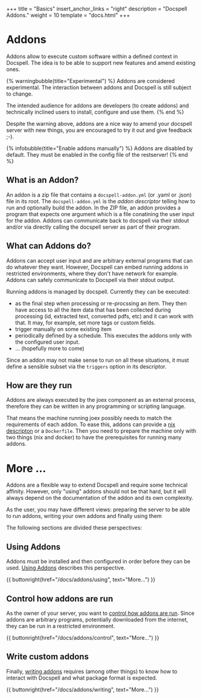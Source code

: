 +++
title = "Basics"
insert_anchor_links = "right"
description = "Docspell Addons."
weight = 10
template = "docs.html"
+++

# Addons

Addons allow to execute custom software within a defined context in
Docspell. The idea is to be able to support new features and amend
existing ones.

{% warningbubble(title="Experimental") %} Addons are considered
experimental. The interaction between addons and Docspell is still
subject to change.

The intended audience for addons are developers (to create addons) and
technically inclined users to install, configure and use them.
{% end %}

Despite the warning above, addons are a nice way to amend your
docspell server with new things, you are encouraged to try it out and
give feedback ;-).

{% infobubble(title="Enable addons manually") %}
Addons are disabled by default. They must be enabled in the config
file of the restserver!
{% end %}


## What is an Addon?

An addon is a zip file that contains a `docspell-addon.yml` (or .yaml
or .json) file in its root. The `docspell-addon.yml` is the *addon
descriptor* telling how to run and optionally build the addon. In the
ZIP file, an addon provides a program that expects one argument which
is a file conatining the user input for the addon. Addons can
communicate back to docspell via their stdout and/or via directly
calling the docspell server as part of their program.


## What can Addons do?

Addons can accept user input and are arbitrary external programs that
can do whatever they want. However, Docspell can embed running addons
in restricted environments, where they don't have network for example.
Addons can safely communicate to Docspell via their stdout output.

Running addons is managed by docspell. Currently they can be executed:

- as the final step when processing or re-procssing an item. They then
  have access to all the item data that has been collected during
  processing (id, extracted text, converted pdfs, etc) and it can work
  with that. It may, for example, set more tags or custom fields.
- trigger manually on some existing item
- periodically defined by a schedule. This executes the addons only
  with the configured user input.
- … (hopefully more to come)

Since an addon may not make sense to run on all these situations, it
must define a sensible subset via the `triggers` option in its
descriptor.


## How are they run

Addons are always executed by the joex component as an external
process, therefore they can be written in any programming or scripting
language.

That means the machine running joex possibly needs to match the
requirements of each addon. To ease this, addons can provide a [nix
descripton](https://nixos.wiki/wiki/Flakes) or a `Dockerfile`. Then
you need to prepare the machine only with two things (nix and docker)
to have the prerequisites for running many addons.


# More …

Addons are a flexible way to extend Docspell and require some
technical affinity. However, only "using" addons should not be that
hard, but it will always depend on the documentation of the addon and
its own complexity.

As the user, you may have different views: preparing the server to be
able to run addons, writing your own addons and finally using them

The following sections are divided these perspectives:

## Using Addons

Addons must be installed and then configured in order before they can
be used. [Using Addons](@/docs/addons/using.md) describes this
perspective.

{{ buttonright(href="/docs/addons/using", text="More…") }}

## Control how addons are run

As the owner of your server, you want to [control how addons are
run](@/docs/addons/control.md). Since addons are arbitrary programs,
potentially downloaded from the internet, they can be run in a
restricted environment.

{{ buttonright(href="/docs/addons/control", text="More…") }}


## Write custom addons

Finally, [writing addons](@/docs/addons/writing.md) requires (among
other things) to know how to interact with Docspell and what package
format is expected.

{{ buttonright(href="/docs/addons/writing", text="More…") }}



<!-- ## Goals -->

<!-- - Convenient for addon creators. Addons can be written in any -->
<!--   programming language and have a very light contract: they receive -->
<!--   one input argument and _may_ return structured data to instruct -->
<!--   docspell what to do. If not they can execute abritrary code to call -->
<!--   the server directly. -->
<!-- - Server administrators control how they are executed. Since addons -->
<!--   may run anything, the execution should be able to locked down when -->
<!--   wanted. -->
<!-- - Users can install and configure addons via the web interface easily. -->
<!--   It should be easy for addon creators to document how users can use -->
<!--   them. -->


<!-- # TODOs -->

<!-- - what if joex is running inside a container alread? -->
<!-- - some use cases: -->
<!--   - I want an addon to do some stuff when processing files -->
<!--     - my files named "something_bla" are always this specific document -->
<!--       and so very specific processing would be great -->
<!--   - I want XYZ files to work (e.g. mp3?) -->
<!--   - I want to generate previews for video files -->
<!-- - Example Addons: -->
<!--   - swiss qr code detection on invoices -->
<!--   - tags via regexes -->
<!--   - text extraction from audio? -->
<!--   - preview generation for video? -->

